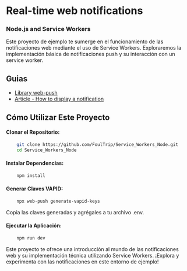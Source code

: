 # Real-time web notifications

### Node.js and Service Workers

Este proyecto de ejemplo te sumerge en el funcionamiento de las notificaciones web mediante el uso de Service Workers. Exploraremos la implementación básica de notificaciones push y su interacción con un service worker.

## Guias
 - [Library web-push](https://www.npmjs.com/package/web-push)
 - [Article - How to display a notification](https://web.dev/articles/push-notifications-display-a-notification?hl=es-419)

## Cómo Utilizar Este Proyecto

#### Clonar el Repositorio:

```bash
    git clone https://github.com/FoulTrip/Service_Workers_Node.git
    cd Service_Workers_Node
```
#### Instalar Dependencias:

```bash
    npm install
```
#### Generar Claves VAPID:

```bash
    npx web-push generate-vapid-keys
```
Copia las claves generadas y agrégales a tu archivo .env.

#### Ejecutar la Aplicación:

```bash
    npm run dev
```

Este proyecto te ofrece una introducción al mundo de las notificaciones web y su implementación técnica utilizando Service Workers. ¡Explora y experimenta con las notificaciones en este entorno de ejemplo!
